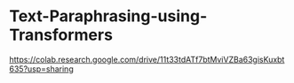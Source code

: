# Text-Paraphrasing-using-Transformers

https://colab.research.google.com/drive/11t33tdATf7btMviVZBa63gisKuxbt635?usp=sharing
